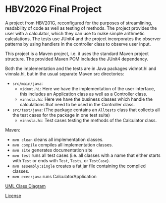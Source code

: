 # HBV202G Final Project
A project from HBV201G, reconfigured for the purposes of streamlining, readability of code as well as testing of methods. 
The project provides the user with a calculator, which they can use to make simple arithmetic calculations.
The tests use JUnit4 and the project incorporates the observer patterns by using handlers in the controller class to observe
user input.

This project is a Maven project, i.e. it uses the standard Maven project structure. The provided Maven POM includes the JUnit4 dependency.

Both the implementation and the tests are in Java packages vidmot.hi and vinnsla.hi, but in the usual separate Maven src directories:
- `src/main/java`:
  - `vidmot.hi`: Here we have the implementation of the user interface, this includes an Application class as well as a Controller class.
  - `vinnsla.hi`: Here we have the business classes which handle the calculations that need to be used in the Controller class.
- `src/test/java`: (The package contains an `Alltests` class that collects all the test cases for the package in one test suite)
  - `vinnsla.hi`: Test cases testing the methods of the Calculator class.

Maven:
- `mvn clean` cleans all implementation classes.
- `mvn compile` compiles all implementation classes.
- `mvn site` generates documentation site
- `mvn test` runs all test cases (i.e. all classes with a name that either starts with `Test` or ends with `Test`, `Tests`, or `TestCase`).
- `mvn assembly:single` creates a fat jar file containing the compiled classes.
- `mvn exec:java` runs CalculatorApplication

[UML Class Diagram](src/site/markdown/documentation.md)

[License](LICENSE.md)